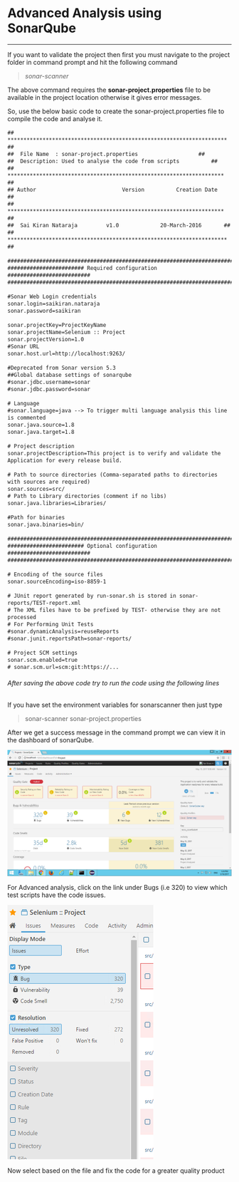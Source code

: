 # Advanced Analysis using SonarQube

---

If you want to validate the project then first you must navigate to the project folder in command prompt and hit the following command

> _sonar-scanner_

The above command requires the **sonar-project.properties** file to be available in the project location otherwise it gives error messages.

So, use the below basic code to create the sonar-project.properties file to compile the code and analyse it.

```
## ********************************************************************* ##
##  File Name  : sonar-project.properties 				    ##  
##  Description: Used to analyse the code from scripts 		    ##
## ********************************************************************  ##
## Author                    		Version          Creation Date     ##
## ********************************************************************  ##
##  Sai Kiran Nataraja         v1.0             20-March-2016	    ##
## ********************************************************************* ##

##########################################################################
######################## Required configuration ##########################
##########################################################################

#Sonar Web Login credentials
sonar.login=saikiran.nataraja
sonar.password=saikiran

sonar.projectKey=ProjectKeyName
sonar.projectName=Selenium :: Project
sonar.projectVersion=1.0
#Sonar URL
sonar.host.url=http://localhost:9263/

#Deprecated from Sonar version 5.3
##Global database settings of sonarqube
#sonar.jdbc.username=sonar
#sonar.jdbc.password=sonar

# Language
#sonar.language=java --> To trigger multi language analysis this line is commented
sonar.java.source=1.8
sonar.java.target=1.8

# Project description
sonar.projectDescription=This project is to verify and validate the Application for every release build.
 
# Path to source directories (Comma-separated paths to directories with sources are required)
sonar.sources=src/
# Path to Library directories (comment if no libs)
sonar.java.libraries=Libraries/

#Path for binaries
sonar.java.binaries=bin/

##########################################################################
######################## Optional configuration ##########################
##########################################################################

# Encoding of the source files
sonar.sourceEncoding=iso-8859-1

# JUnit report generated by run-sonar.sh is stored in sonar-reports/TEST-report.xml
# The XML files have to be prefixed by TEST- otherwise they are not processed 
# For Performing Unit Tests 
#sonar.dynamicAnalysis=reuseReports
#sonar.junit.reportsPath=sonar-reports/

# Project SCM settings
sonar.scm.enabled=true
# sonar.scm.url=scm:git:https://...
```

###### After saving the above code try to run the code using the following lines

If you have set the environment variables for sonarscanner then just type

> sonar-scanner sonar-project.properties

After we get a success message in the command prompt we can view it in the dashboard of sonarQube.

![](/assets/AdvancedAnalysis_1.png)

For Advanced analysis, click on the link under Bugs \(i.e 320\) to view which test scripts have the code issues.

![](/assets/AdvancedAnalysis_2.png)

Now select based on the file and fix the code for a greater quality product

